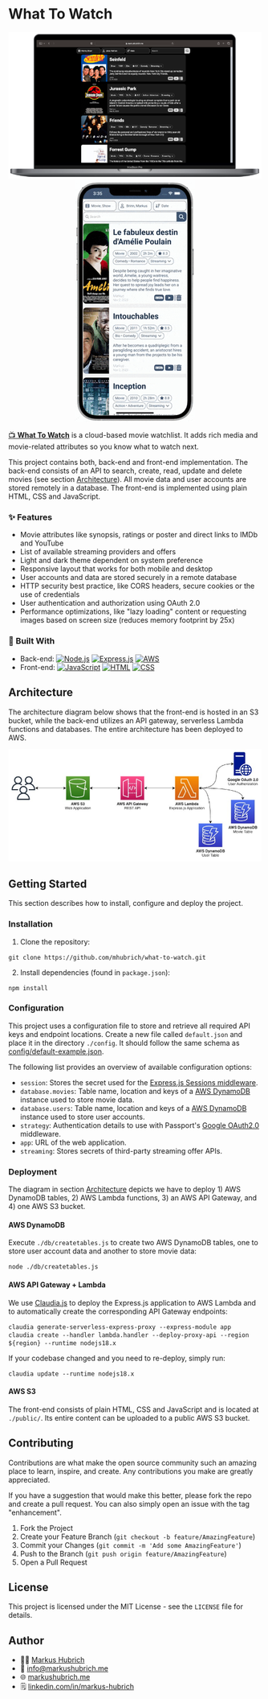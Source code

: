 # What To Watch

<p align="center">
  <img src="https://github.com/mhubrich/what-to-watch/blob/main/public/images/app.png">
  <img src="https://github.com/mhubrich/what-to-watch/blob/main/public/images/demo.gif">
</p>

[:tv: **What To Watch**](https://markushubrich.me/what-to-watch-demo/) is a cloud-based movie watchlist. It adds rich media and movie-related attributes so you know what to watch next.

This project contains both, back-end and front-end implementation. The back-end consists of an API to search, create, read, update and delete movies (see section [Architecture](#architecture)). All movie data and user accounts are stored remotely in a database. The front-end is implemented using plain HTML, CSS and JavaScript.

### :sparkles: Features

* Movie attributes like synopsis, ratings or poster and direct links to IMDb and YouTube
* List of available streaming providers and offers
* Light and dark theme dependent on system preference
* Responsive layout that works for both mobile and desktop
* User accounts and data are stored securely in a remote database
* HTTP security best practice, like CORS headers, secure cookies or the use of credentials
* User authentication and authorization using OAuth 2.0
* Performance optimizations, like "lazy loading" content or requesting images based on screen size (reduces memory footprint by 25x)

### :wrench: Built With

* Back-end: [![Node.js](https://img.shields.io/badge/Node.js-43853D?style=for-the-badge&logo=node.js&logoColor=white)](https://nodejs.org/en) [![Express.js](https://img.shields.io/badge/Express.js-404D59?style=for-the-badge)](https://expressjs.com/) [![AWS](https://img.shields.io/badge/AWS-232F3E?style=for-the-badge&logo=amazon-aws&logoColor=white)](https://aws.amazon.com/)
* Front-end: [![JavaScript](https://img.shields.io/badge/JavaScript-F7DF1E?style=for-the-badge&logo=javascript&logoColor=black)](https://developer.mozilla.org/en-US/docs/Web/JavaScript) [![HTML](https://img.shields.io/badge/HTML5-E34F26?style=for-the-badge&logo=html5&logoColor=white)](https://html.spec.whatwg.org/multipage/) [![CSS](https://img.shields.io/badge/CSS3-1572B6?style=for-the-badge&logo=css3&logoColor=white)](https://www.w3.org/Style/CSS/Overview.en.html)

## Architecture

The architecture diagram below shows that the front-end is hosted in an S3 bucket, while the back-end utilizes an API gateway, serverless Lambda functions and databases. The entire architecture has been deployed to AWS.

![Architecture Diagram](https://github.com/mhubrich/what-to-watch/blob/main/public/images/architecture.jpg)

## Getting Started

This section describes how to install, configure and deploy the project.

### Installation

1. Clone the repository:
```
git clone https://github.com/mhubrich/what-to-watch.git
```
2. Install dependencies (found in `package.json`):
```
npm install
``` 

### Configuration

This project uses a configuration file to store and retrieve all required API keys and endpoint locations. Create a new file called `default.json` and place it in the directory `./config`. It should follow the same schema as [config/default-example.json](https://github.com/mhubrich/what-to-watch/blob/main/config/default-example.json).

The following list provides an overview of available configuration options:
* `session`: Stores the secret used for the [Express.js Sessions middleware](https://www.npmjs.com/package/express-session).
* `database.movies`: Table name, location and keys of a [AWS DynamoDB](https://aws.amazon.com/dynamodb/) instance used to store movie data.
* `database.users`: Table name, location and keys of a [AWS DynamoDB](https://aws.amazon.com/dynamodb/) instance used to store user accounts.
* `strategy`: Authentication details to use with Passport's [Google OAuth2.0](https://www.passportjs.org/packages/passport-google-oauth20/) middleware.
* `app`: URL of the web application.
* `streaming`: Stores secrets of third-party streaming offer APIs.

### Deployment

The diagram in section [Architecture](#architecture) depicts we have to deploy 1) AWS DynamoDB tables, 2) AWS Lambda functions, 3) an AWS API Gateway, and 4) one AWS S3 bucket.

#### AWS DynamoDB

Execute `./db/createtables.js` to create two AWS DynamoDB tables, one to store user account data and another to store movie data:
```
node ./db/createtables.js
```

#### AWS API Gateway + Lambda

We use [Claudia.js](https://claudiajs.com/) to deploy the Express.js application to AWS Lambda and to automatically create the corresponding API Gateway endpoints:

```
claudia generate-serverless-express-proxy --express-module app
claudia create --handler lambda.handler --deploy-proxy-api --region ${region} --runtime nodejs18.x
```

If your codebase changed and you need to re-deploy, simply run:
```
claudia update --runtime nodejs18.x
```

#### AWS S3

The front-end consists of plain HTML, CSS and JavaScript and is located at `./public/`. Its entire content can be uploaded to a public AWS S3 bucket.

## Contributing

Contributions are what make the open source community such an amazing place to learn, inspire, and create. Any contributions you make are greatly appreciated.

If you have a suggestion that would make this better, please fork the repo and create a pull request. You can also simply open an issue with the tag "enhancement".

1. Fork the Project
2. Create your Feature Branch (`git checkout -b feature/AmazingFeature`)
3. Commit your Changes (`git commit -m 'Add some AmazingFeature'`)
4. Push to the Branch (`git push origin feature/AmazingFeature`)
5. Open a Pull Request

## License

This project is licensed under the MIT License - see the `LICENSE` file for details.

## Author

* 👨‍💻 [Markus Hubrich](https://github.com/mhubrich)
* 📧 [info@markushubrich.me](mailto:info@markushubrich.me)
* 🌐 [markushubrich.me](https://markushubrich.me)
* 🗒️ [linkedin.com/in/markus-hubrich](https://www.linkedin.com/in/markus-hubrich)
